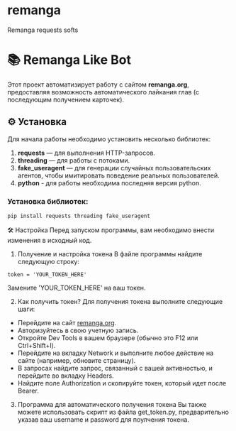# remanga
Remanga requests softs

# 📚 Remanga Like Bot

Этот проект автоматизирует работу с сайтом **remanga.org**, предоставляя возможность автоматического лайкания глав (с последующим получением карточек).

## ⚙️ Установка

Для начала работы необходимо установить несколько библиотек:

1. **requests** — для выполнения HTTP-запросов.
2. **threading** — для работы с потоками.
3. **fake_useragent** — для генерации случайных пользовательских агентов, чтобы имитировать поведение реальных пользователей.
4. **python** - для работы необходима последняя версия python.

### Установка библиотек:

```bash
pip install requests threading fake_useragent
```
🛠️ Настройка
Перед запуском программы, вам необходимо внести изменения в исходный код.

1. Получение и настройка токена
В файле программы найдите следующую строку:
```
token = 'YOUR_TOKEN_HERE'
```
Замените 'YOUR_TOKEN_HERE' на ваш токен.

2. Как получить токен?
Для получения токена выполните следующие шаги:

<ul>
  <li>Перейдите на сайт <a href="https://remanga.org" target="_blank">remanga.org</a>.</li>
  <li>Авторизуйтесь в свою учетную запись.</li>
  <li>Откройте Dev Tools в вашем браузере (обычно это F12 или Ctrl+Shift+I).</li>
  <li>Перейдите на вкладку Network и выполните любое действие на сайте (например, обновите страницу).</li>
  <li>В запросах найдите запрос, связанный с вашей активностью, и перейдите во вкладку Headers.</li>
  <li>Найдите поле Authorization и скопируйте токен, который идет после Bearer.</li>
</ul>

3. Программа для автоматического получения токена
Вы также можете использовать скрипт из файла get_token.py, предварительно указав ваш username и password для поулчения токена.
